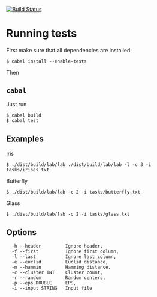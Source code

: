 [![Build Status](https://travis-ci.org/ftdebugger/haskell-labs.png)](https://travis-ci.org/ftdebugger/haskell-labs)

# Running tests

First make sure that all dependencies are installed:

```
$ cabal install --enable-tests
```

Then

## `cabal`

Just run

```
$ cabal build
$ cabal test
```

## Examples

Iris

```
$ ./dist/build/lab/lab ./dist/build/lab/lab -l -c 3 -i tasks/irises.txt
```

Butterfly

```
$ ./dist/build/lab/lab -c 2 -i tasks/butterfly.txt
```

Glass

```
$ ./dist/build/lab/lab -c 2 -i tasks/glass.txt
```

## Options

```
  -h --header         Ignore header,
  -f --first          Ignore first column,
  -l --last           Ignore last column,
  -e --euclid         Euclid distance,
  -m --hammin         Hamming distance,
  -c --cluster INT    Cluster count,
  -r --random         Random centers,
  -p --eps DOUBLE     EPS,
  -i --input STRING   Input file
```
